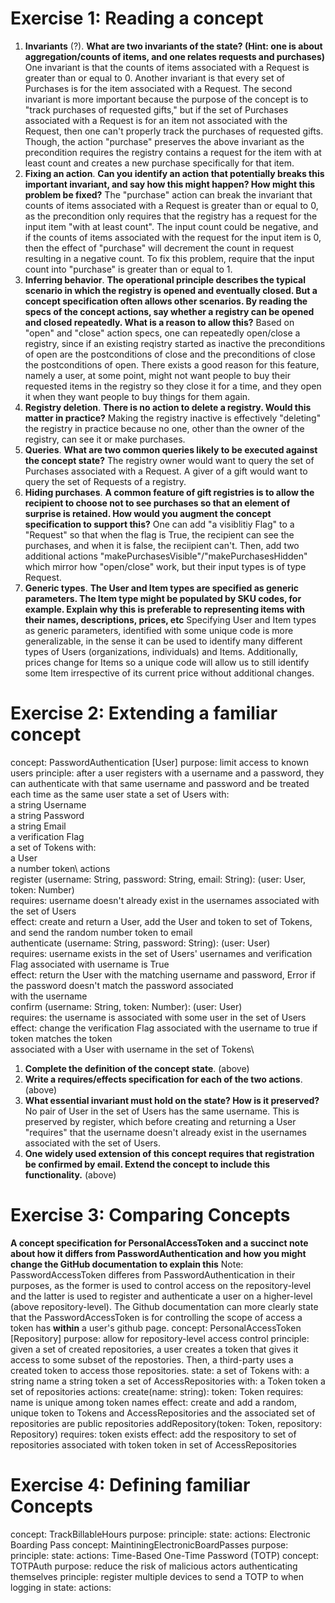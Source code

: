 # Exercise 1: Reading a concept
1. **Invariants** (?). **What are two invariants of the state? (Hint: one is about aggregation/counts of items, and one relates requests and purchases)**
     One invariant is that the counts of items associated with a Request is greater than or equal to 0. Another invariant is that every set of Purchases is for the item associated with a Request. The second invariant is more important because the purpose of the concept is to "track purchases of requested gifts," but if the set of Purchases associated with a Request is for an item not associated with the Request, then one can't properly track the purchases of requested gifts. Though, the action "purchase" preserves the above invariant as the precondition requires the registry contains a request for the item with at least count and creates a new purchase specifically for that item.
2. **Fixing an action**. **Can you identify an action that potentially breaks this important invariant, and say how this might happen? How might this problem be fixed?**
   The "purchase" action can break the invariant that counts of items associated with a Request is greater than or equal to 0, as the precondition only requires that the registry has a request for the input item "with at least count". The input count could be negative, and if the counts of items associated with the request for the input item is 0, then the effect of "purchase" will decrement the count in request resulting in a negative count. To fix this problem, require that the input count into "purchase" is greater than or equal to 1.
3. **Inferring behavior**. **The operational principle describes the typical scenario in which the registry is opened and eventually closed. But a concept specification often allows other scenarios. By reading the specs of the concept actions, say whether a registry can be opened and closed repeatedly. What is a reason to allow this?**
   Based on "open" and "close" action specs, one can repeatedly open/close a registry, since if an existing reqistry started as inactive the preconditions of open are the postconditions of close and the preconditions of close the postconditions of open. There exists a good reason for this feature, namely a user, at some point, might not want people to buy their requested items in the registry so they close it for a time, and they open it when they want people to buy things for them again.
4. **Registry deletion**. **There is no action to delete a registry. Would this matter in practice?**
    Making the registry inactive is effectively "deleting" the registry in practice because no one, other than the owner of the registry, can see it or make purchases.
5. **Queries**. **What are two common queries likely to be executed against the concept state?**
     The registry owner would want to query the set of Purchases associated with a Request. A giver of a gift would want to query the set of Requests of a registry.
6. **Hiding purchases**. **A common feature of gift registries is to allow the recipient to choose not to see purchases so that an element of surprise is retained. How would you augment the concept specification to support this?**
   One can add "a visiblitiy Flag" to a "Request" so that when the flag is True, the recipient can see the purchases, and when it is false, the reciipient can't. Then, add two additional actions "makePurchasesVisible"/"makePurchasesHidden" which mirror how "open/close" work, but their input types is of type Request.
7. **Generic types**. **The User and Item types are specified as generic parameters. The Item type might be populated by SKU codes, for example. Explain why this is preferable to representing items with their names, descriptions, prices, etc**
     Specifying User and Item types as generic parameters, identified with some unique code is more generalizable, in the sense it can be used to identify many different types of Users (organizations, individuals) and Items. Additionally, prices change for Items so a unique code will allow us to still identify some Item irrespective of its current price without additional changes.
   
# Exercise 2: Extending a familiar concept
  concept: PasswordAuthentication [User]
  purpose: limit access to known users
  principle: after a user registers with a username and a password,
    they can authenticate with that same username and password
    and be treated each time as the same user
  state
    a set of Users with:\
      a string Username\
      a string Password\
      a string Email\
      a verification Flag\
    a set of Tokens with:\
      a User\
     a number token\ 
  actions\
    register (username: String, password: String, email: String): (user: User, token: Number)\
     requires: username doesn't already exist in the usernames associated with the set of Users\
     effect: create and return a User, add the User and token to set of Tokens, and send the random number token to email\
    authenticate (username: String, password: String): (user: User)\
         requires: username exists in the set of Users' usernames and verification Flag associated with username is True\
         effect: return the User with the matching username and password, Error if the password doesn't match the password associated\
         with the username\
    confirm (username: String, token: Number): (user: User)\
     requires: the username is associated with some user in the set of Users\
     effect: change the verification Flag associated with the username to true if token matches the token\
               associated with a User with username in the set of Tokens\
1. **Complete the definition of the concept state**. (above)
2. **Write a requires/effects specification for each of the two actions**. (above)
3. **What essential invariant must hold on the state? How is it preserved?**
   No pair of User in the set of Users has the same username. This is preserved by register, which before creating and returning a User "requires" that the username doesn't already exist in the usernames
   associated with the set of Users.
4. **One widely used extension of this concept requires that registration be confirmed by email. Extend the concept to include this functionality.** (above)

# Exercise 3: Comparing Concepts
**A concept specification for PersonalAccessToken and a succinct note about how it differs from PasswordAuthentication and how you
might change the GitHub documentation to explain this**
Note: PasswordAccessToken differes from PasswordAuthentication in their purposes, as the former is used to control access on the repository-level and the latter is used to register and authenticate a user
on a higher-level (above repository-level). The Github documentation can more clearly state that the PasswordAccessToken is for controlling the scope of access a token has **within** a user's github page.
concept: PersonalAccessToken [Repository]
purpose: allow for repository-level access control
principle: given a set of created repositories, a user creates a token
           that gives it access to some subset of the repostories. Then,
           a third-party uses a created token to access those
           repositories.
state:
     a set of Tokens with:
          a string name
          a string token
     a set of AccessRepositories with:
          a Token token
          a set of repositories
actions:
     create(name: string): token: Token
          requires: name is unique among token names
          effect: create and add a random, unique token to Tokens and AccessRepositories and the associated set of repositories are public repositories
     addRepository(token: Token, repository: Repository)
          requires: token exists
          effect: add the respository to set of repositories associated with token token in set of AccessRepositories

# Exercise 4: Defining familiar Concepts

concept: TrackBillableHours
purpose:
principle:
state:
actions:
Electronic Boarding Pass
concept: MaintiningElectronicBoardPasses
purpose:
principle:
state:
actions:
Time-Based One-Time Password (TOTP)
concept: TOTPAuth
purpose: reduce the risk of malicious actors authenticating themselves
principle: register multiple devices to send a TOTP to when logging in
state:
actions:
     
     
   
